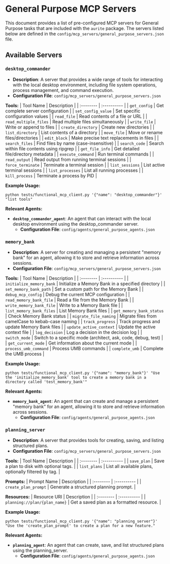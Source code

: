 # General Purpose MCP Servers

This document provides a list of pre-configured MCP servers for General Purpose tasks that are included with the `aurite` package. The servers listed below are defined in the `config/mcp_servers/general_purpose_servers.json` file.

## Available Servers

### `desktop_commander`

*   **Description**: A server that provides a wide range of tools for interacting with the local desktop environment, including file system operations, process management, and command execution.
*   **Configuration File**: `config/mcp_servers/general_purpose_servers.json`

**Tools:**
| Tool Name | Description |
| :-------- | :---------- |
| `get_config` | Get complete server configuration |
| `set_config_value` | Set specific configuration values |
| `read_file` | Read contents of a file or URL |
| `read_multiple_files` | Read multiple files simultaneously |
| `write_file` | Write or append to files |
| `create_directory` | Create new directories |
| `list_directory` | List contents of a directory |
| `move_file` | Move or rename files/directories |
| `edit_block` | Make precise text replacements in files |
| `search_files` | Find files by name (case-insensitive) |
| `search_code` | Search within file contents using ripgrep |
| `get_file_info` | Get detailed file/directory metadata |
| `execute_command` | Run terminal commands |
| `read_output` | Read output from running terminal sessions |
| `force_terminate` | Terminate a terminal session |
| `list_sessions` | List active terminal sessions |
| `list_processes` | List all running processes |
| `kill_process` | Terminate a process by PID |

**Example Usage:**
```
python tests/functional_mcp_client.py '{"name": "desktop_commander"}' "list tools"
```

**Relevant Agents:**
*   **`desktop_commander_agent`**: An agent that can interact with the local desktop environment using the desktop_commander server.
    *   **Configuration File**: `config/agents/general_purpose_agents.json`

### `memory_bank`

*   **Description**: A server for creating and managing a persistent "memory bank" for an agent, allowing it to store and retrieve information across sessions.
*   **Configuration File**: `config/mcp_servers/general_purpose_servers.json`

**Tools:**
| Tool Name | Description |
| :-------- | :---------- |
| `initialize_memory_bank` | Initialize a Memory Bank in a specified directory |
| `set_memory_bank_path` | Set a custom path for the Memory Bank |
| `debug_mcp_config` | Debug the current MCP configuration |
| `read_memory_bank_file` | Read a file from the Memory Bank |
| `write_memory_bank_file` | Write to a Memory Bank file |
| `list_memory_bank_files` | List Memory Bank files |
| `get_memory_bank_status` | Check Memory Bank status |
| `migrate_file_naming` | Migrate files from camelCase to kebab-case naming |
| `track_progress` | Track progress and update Memory Bank files |
| `update_active_context` | Update the active context file |
| `log_decision` | Log a decision in the decision log |
| `switch_mode` | Switch to a specific mode (architect, ask, code, debug, test) |
| `get_current_mode` | Get information about the current mode |
| `process_umb_command` | Process UMB commands |
| `complete_umb` | Complete the UMB process |

**Example Usage:**
```
python tests/functional_mcp_client.py '{"name": "memory_bank"}' "Use the 'initialize_memory_bank' tool to create a memory bank in a directory called 'test_memory_bank'"
```

**Relevant Agents:**
*   **`memory_bank_agent`**: An agent that can create and manage a persistent "memory bank" for an agent, allowing it to store and retrieve information across sessions.
    *   **Configuration File**: `config/agents/general_purpose_agents.json`

### `planning_server`

*   **Description**: A server that provides tools for creating, saving, and listing structured plans.
*   **Configuration File**: `config/mcp_servers/general_purpose_servers.json`

**Tools:**
| Tool Name | Description |
| :-------- | :---------- |
| `save_plan` | Save a plan to disk with optional tags. |
| `list_plans` | List all available plans, optionally filtered by tag. |

**Prompts:**
| Prompt Name | Description |
| :-------- | :---------- |
| `create_plan_prompt` | Generate a structured planning prompt. |

**Resources:**
| Resource URI | Description |
| :-------- | :---------- |
| `planning://plan/{plan_name}` | Get a saved plan as a formatted resource. |

**Example Usage:**
```
python tests/functional_mcp_client.py '{"name": "planning_server"}' "Use the 'create_plan_prompt' to create a plan for a new feature."
```

**Relevant Agents:**
*   **`planning_agent`**: An agent that can create, save, and list structured plans using the planning_server.
    *   **Configuration File**: `config/agents/general_purpose_agents.json`
